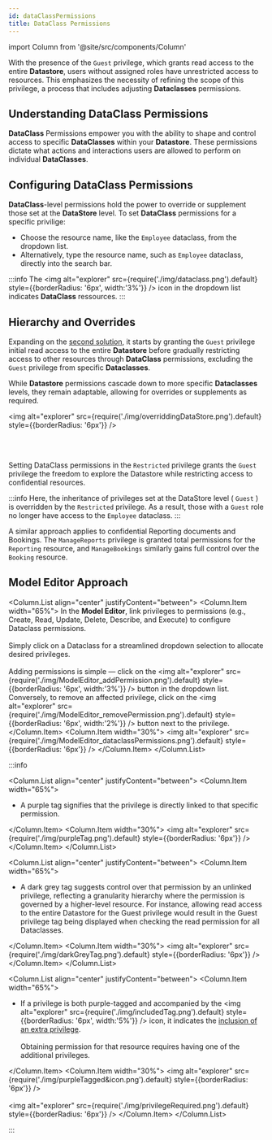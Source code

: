 ```yaml
---
id: dataClassPermissions
title: DataClass Permissions
---
```


import Column from '@site/src/components/Column'

With the presence of the `Guest` privilege, which grants read access to the entire **Datastore**, users without assigned roles have unrestricted access to resources. This emphasizes the necessity of refining the scope of this privilege, a process that includes adjusting **Dataclasses** permissions.
 
## Understanding DataClass Permissions 

**DataClass** Permissions empower you with the ability to shape and control access to specific **DataClasses** within your **Datastore**. These permissions dictate what actions and interactions users are allowed to perform on individual **DataClasses**.


## Configuring DataClass Permissions 

**DataClass**-level permissions hold the power to override or supplement those set at the **DataStore** level. To set **DataClass** permissions for a specific privilige:

- Choose the resource name, like the `Employee` dataclass, from the dropdown list.
- Alternatively, type the resource name, such as `Employee` dataclass, directly into the search bar.

:::info
The <img alt="explorer" src={require('./img/dataclass.png').default} style={{borderRadius: '6px', width:'3%'}} /> icon in the dropdown list indicates **DataClass** ressources.
:::

## Hierarchy and Overrides 

Expanding on the [second solution](datastorePermissions#2nd-solution-full-access-to-gradual-restriction), it starts by granting the `Guest` privilege initial read access to the entire **Datastore** before gradually restricting access to other resources through **DataClass** permissions, excluding the `Guest` privilege from specific **Dataclasses**.

While **Datastore** permissions cascade down to more specific **Dataclasses** levels, they remain adaptable, allowing for overrides or supplements as required. 

<img alt="explorer" src={require('./img/overriddingDataStore.png').default} style={{borderRadius: '6px'}} />

<br/><br/>

Setting DataClass permissions in the `Restricted` privilege grants the `Guest` privilege the freedom to explore the Datastore while restricting access to confidential resources. 

:::info 
Here, the inheritance of privileges set at the DataStore level ( `Guest` ) is overridden by the `Restricted` privilege. As a result, those with a `Guest` role no longer have access to the `Employee` dataclass.
:::

A similar approach applies to confidential Reporting documents and Bookings. The `ManageReports` privilege is granted total permissions for the `Reporting` resource, and `ManageBookings` similarly gains full control over the `Booking` resource. 

## Model Editor Approach

<Column.List align="center" justifyContent="between">
    <Column.Item width="65%">
        In the <strong>Model Editor</strong>, link privileges to permissions (e.g., Create, Read, Update, Delete, Describe, and Execute) to configure Dataclass permissions. 
        <br/><br/>
        Simply click on a Dataclass for a streamlined dropdown selection to allocate desired privileges.
        <br/><br/>
        Adding permissions is simple — click on the <img alt="explorer" src={require('./img/ModelEditor_addPermission.png').default} style={{borderRadius: '6px', width:'3%'}} /> button in the dropdown list. Conversely, to remove an affected privilege, click on the <img alt="explorer" src={require('./img/ModelEditor_removePermission.png').default} style={{borderRadius: '6px', width:'2%'}} /> button next to the privilege.
    </Column.Item>
    <Column.Item width="30%">
        <img alt="explorer" src={require('./img/ModelEditor_dataclassPermissions.png').default} style={{borderRadius: '6px'}} />
    </Column.Item>
</Column.List>

:::info

<Column.List align="center" justifyContent="between">
    <Column.Item width="65%">
        <ul>
            <li>A purple tag signifies that the privilege is directly linked to that specific permission.</li>
        </ul>
    </Column.Item>
    <Column.Item width="30%">
        <img alt="explorer" src={require('./img/purpleTag.png').default} style={{borderRadius: '6px'}} />
    </Column.Item>
</Column.List>

<Column.List align="center" justifyContent="between">
    <Column.Item width="65%">
        <ul>
            <li>A dark grey tag suggests control over that permission by an unlinked privilege, reflecting a granularity hierarchy where the permission is governed by a higher-level resource. For instance, allowing read access to the entire Datastore for the Guest privilege would result in the Guest privilege tag being displayed when checking the read permission for all Dataclasses.</li>
        </ul>
    </Column.Item>
    <Column.Item width="30%">
        <img alt="explorer" src={require('./img/darkGreyTag.png').default} style={{borderRadius: '6px'}} />
    </Column.Item>
</Column.List>

<Column.List align="center" justifyContent="between">
    <Column.Item width="65%">
        <ul>
            <li>If a privilege is both purple-tagged and accompanied by the <img alt="explorer" src={require('./img/includedTag.png').default} style={{borderRadius: '6px', width:'5%'}} /> icon, it indicates the <a href="includingPrivileges">inclusion of an extra privilege</a>.</li>
            <br/>
            Obtaining permission for that resource requires having one of the additional privileges.
        </ul>
    </Column.Item>
    <Column.Item width="30%">
        <img alt="explorer" src={require('./img/purpleTagged&icon.png').default} style={{borderRadius: '6px'}} />
        <br/><br/>
        <img alt="explorer" src={require('./img/privilegeRequired.png').default} style={{borderRadius: '6px'}} />
    </Column.Item>
</Column.List>

:::